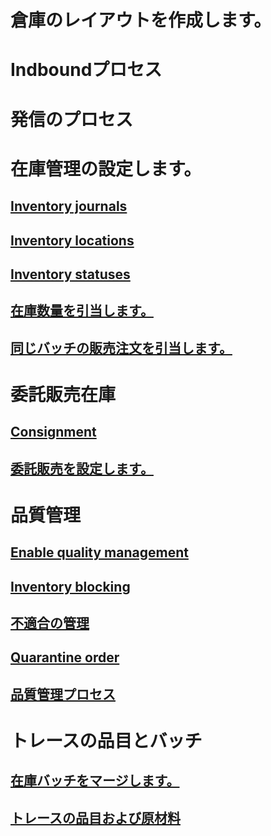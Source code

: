 # 倉庫のレイアウトを作成します。
# Indboundプロセス
# 発信のプロセス
# 在庫管理の設定します。
## [Inventory journals](inventory-journals.md)
## [Inventory locations](inventory-locations.md)
## [Inventory statuses](inventory-statuses.md)
## [在庫数量を引当します。](reserve-inventory-quantities.md)
## [同じバッチの販売注文を引当します。](../sales-marketing/reserve-same-batch-sales-order.md)
# 委託販売在庫
## [Consignment](consignment.md)
## [委託販売を設定します。](set-up-consignment.md)
# 品質管理
## [Enable quality management](enable-quality-management.md)
## [Inventory blocking](inventory-blocking.md)
## [不適合の管理](enable-nonconformance-management.md)
## [Quarantine order](quarantine-orders.md)
## [品質管理プロセス](quality-management-processes.md)
# トレースの品目とバッチ
## [在庫バッチをマージします。](merge-inventory-batches.md)
## [トレースの品目および原材料](trace-items-raw-materials-inventory-production-sales.md)
